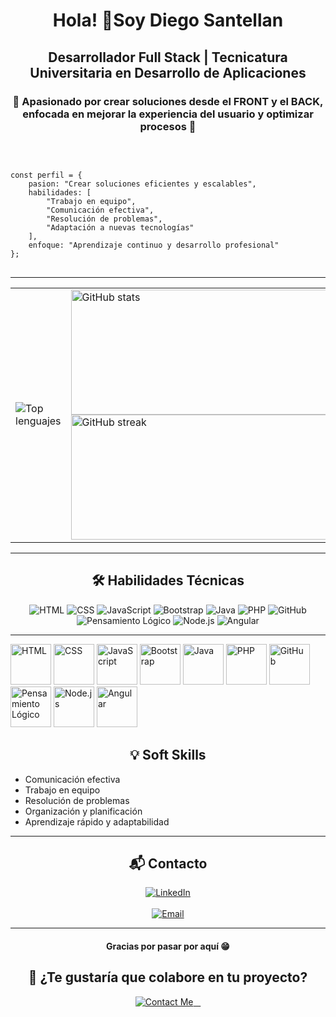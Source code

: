 <h1 align="center">Hola! 👋Soy Diego Santellan</h1>
<h2 align="center">Desarrollador Full Stack | Tecnicatura Universitaria en Desarrollo de Aplicaciones</h2>
<h3 align="center">🎯 Apasionado por crear soluciones desde el FRONT y el BACK, enfocada en mejorar la experiencia del usuario y optimizar procesos 🚀</h3>
<br />

<pre>
<code class="language-javascript">
const perfil = {
    pasion: "Crear soluciones eficientes y escalables",
    habilidades: [
        "Trabajo en equipo",
        "Comunicación efectiva",
        "Resolución de problemas",
        "Adaptación a nuevas tecnologías"
    ],
    enfoque: "Aprendizaje continuo y desarrollo profesional"
};
</code>
</pre>

<hr />

<table>
<tr>
<td>
<img src="https://github-readme-stats.vercel.app/api/top-langs?username=Diego-Santellan&show_icons=true&theme=dark&locale=es&layout=compact" alt="Top lenguajes" />
</td>
<td>
<img src="https://github-readme-stats.vercel.app/api?username=Diego-Santellan&show_icons=true&theme=highcontrast&title_color=cfd147&locale=es" alt="GitHub stats"  width="500" height="200"/>
<br/>
<img src="https://github-readme-streak-stats.herokuapp.com/?user=Diego-Santellan&theme=dark" alt="GitHub streak"  width="500" height="200" />
</td>
</tr>
</table>

<hr />

<h2 align="center">🛠 Habilidades Técnicas</h2>
<p align="center">
<img src="https://img.shields.io/badge/-HTML-05122A?style=flat&logo=HTML5" alt="HTML" />
<img src="https://img.shields.io/badge/-CSS-05122A?style=flat&logo=CSS3&logoColor=1572B6" alt="CSS" />
<img src="https://img.shields.io/badge/-JavaScript-05122A?style=flat&logo=javascript" alt="JavaScript" />
<img src="https://img.shields.io/badge/-Bootstrap-05122A?style=flat&logo=bootstrap&logoColor=563D7C" alt="Bootstrap" />
<img src="https://img.shields.io/badge/-Java-05122A?style=flat&logo=java&logoColor=007396" alt="Java" />
<img src="https://img.shields.io/badge/-PHP-05122A?style=flat&logo=php&logoColor=777BB4" alt="PHP" />
<img src="https://img.shields.io/badge/-GitHub-181717?style=flat-square&logo=github" alt="GitHub" />
<img src="https://img.shields.io/badge/-Pensamiento%20Lógico-05122A?style=flat&logo=brain&logoColor=F7DF1E" alt="Pensamiento Lógico" />
<img src="https://img.shields.io/badge/-Node.js-05122A?style=flat&logo=node.js" alt="Node.js" />
<img src="https://img.shields.io/badge/-Angular-DD0031?style=flat&logo=angular&logoColor=white" alt="Angular" />
</p>

<hr/>
<div class="habilidades-tecnicas">
  <img src="https://upload.wikimedia.org/wikipedia/commons/thumb/6/61/HTML5_logo_and_wordmark.svg/1200px-HTML5_logo_and_wordmark.svg.png" alt="HTML" width="65" heigth="65">
  <img src="https://upload.wikimedia.org/wikipedia/commons/thumb/d/d5/CSS3_logo_and_wordmark.svg/726px-CSS3_logo_and_wordmark.svg.png" alt="CSS"width="65" heigth="65">
  <img src="https://logos-world.net/wp-content/uploads/2023/02/JavaScript-Logo.png" alt="JavaScript"width="65" heigth="65">
  <img src="https://e7.pngegg.com/pngimages/439/345/png-clipart-bootstrap-logo-thumbnail-tech-companies-thumbnail.png" alt="Bootstrap"width="65" heigth="65">
  <img src="https://cdn.iconscout.com/icon/free/png-256/free-java-icon-svg-png-download-1174953.png?f=webp" alt="Java"width="65" heigth="65">
  <img src="https://upload.wikimedia.org/wikipedia/commons/thumb/2/27/PHP-logo.svg/2560px-PHP-logo.svg.png" alt="PHP"width="65" heigth="65">
  <img src="https://cdn-icons-png.flaticon.com/512/25/25231.png" alt="GitHub"width="65" heigth="65">
  <img src="https://cdn-icons-png.flaticon.com/512/3079/3079012.png" alt="Pensamiento Lógico"width="65" heigth="65">
  <img src="https://upload.wikimedia.org/wikipedia/commons/thumb/d/d9/Node.js_logo.svg/2560px-Node.js_logo.svg.png" alt="Node.js"width="65" heigth="65">
  <img src="https://cdn.iconscout.com/icon/free/png-256/free-angular-icon-svg-png-download-3029847.png" alt="Angular"width="65" heigth="65">
</div>

<h2 align="center">💡 Soft Skills</h2>
<ul>
<li>Comunicación efectiva</li>
<li>Trabajo en equipo</li>
<li>Resolución de problemas</li>
<li>Organización y planificación</li>
<li>Aprendizaje rápido y adaptabilidad</li>
</ul>

<hr />

<h2 align="center">📬 Contacto</h2>
<p align="center">
  <a href="https://linkedin.com/in/diego-santellan/" target="_blank">
    <img src="https://img.shields.io/badge/LinkedIn-DiegoSantellan-blue?style=for-the-badge&logo=linkedin&logoColor=white" alt="LinkedIn" />
  </a>
  <br /><br />
  <a href="mailto:dsantellan@alumnos.exa.unicen.edu.ar">
    <img src="https://img.shields.io/badge/Email-dsantellan@alumnos.exa.unicen.edu.ar-D14836?style=for-the-badge&logo=gmail&logoColor=white" alt="Email" />
  </a>
</p>
<hr />

<h4 align="center">Gracias por pasar por aquí 😁</h4>
<h2 align="center">🚀 ¿Te gustaría que colabore en tu proyecto?</h2>
<p align="center">
  <a href="mailto:dsantellan@alumnos.exa.unicen.edu.ar">
    <img src="https://img.shields.io/badge/-Contáctame-008CFF?style=for-the-badge&logo=gmail&logoColor=white" alt="Contact Me"/>
  </a>
</p>

